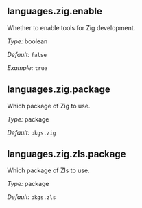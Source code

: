 [comment]: # (Do not edit this file as it is autogenerated. Go to docs/individual-docs if you want to make edits.)


[comment]: # (Please add your documentation on top of this line)

## languages\.zig\.enable

Whether to enable tools for Zig development\.



*Type:*
boolean



*Default:*
` false `



*Example:*
` true `



## languages\.zig\.package



Which package of Zig to use\.



*Type:*
package



*Default:*
` pkgs.zig `



## languages\.zig\.zls\.package



Which package of Zls to use\.



*Type:*
package



*Default:*
` pkgs.zls `
